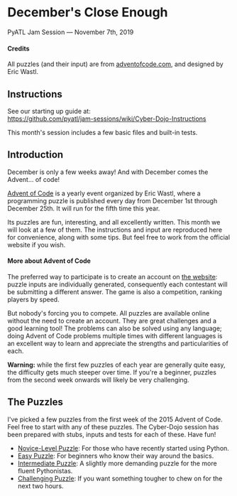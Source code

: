 
# December's Close Enough

PyATL Jam Session — November 7th, 2019

#### Credits

All puzzles (and their input) are from [adventofcode.com][aoc], and designed by Eric Wastl.

## Instructions

See our starting up guide at:  
<https://github.com/pyatl/jam-sessions/wiki/Cyber-Dojo-Instructions>

This month's session includes a few basic files and built-in tests.

## Introduction

December is only a few weeks away! And with December comes the Advent... of code!

[Advent of Code][aoc] is a yearly event organized by Eric Wastl, where a programming puzzle is published every day from December 1st through December 25th. It will run for the fifth time this year.

Its puzzles are fun, interesting, and all excellently written. This month we will look at a few of them. The instructions and input are reproduced here for convenience, along with some tips. But feel free to work from the official website if you wish.

#### More about Advent of Code

The preferred way to participate is to create an account on [the website][aoc]: puzzle inputs are individually generated, consequently each contestant will be submitting a different answer. The game is also a competition, ranking players by speed. 

But nobody's forcing you to compete. All puzzles are available online without the need to create an account. They are great challenges and a good learning tool! The problems can also be solved using any language; doing Advent of Code problems multiple times with different languages is an excellent way to learn and appreciate the strengths and particularities of each.

**Warning:** while the first few puzzles of each year are generally quite easy, the difficulty gets much steeper over time. If you're a beginner, puzzles from the second week onwards will likely be very challenging.

[aoc]: https://adventofcode.com/

## The Puzzles

I've picked a few puzzles from the first week of the 2015 Advent of Code. Feel free to start with any of these puzzles. The Cyber-Dojo session has been prepared with stubs, inputs and tests for each of these. Have fun!

- [Novice-Level Puzzle](puzzle_1.md): For those who have recently started using Python.
- [Easy Puzzle](puzzle_2.md): For beginners who know their way around the basics.
- [Intermediate Puzzle](puzzle_3.md): A slightly more demanding puzzle for the more fluent Pythonistas.
- [Challenging Puzzle](puzzle_4.md): If you want something tougher to chew on for the next two hours.